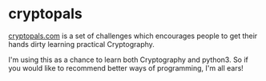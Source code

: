 # cryptopals
[cryptopals.com](http://cryptopals.com) is a set of challenges which encourages people to get their hands dirty learning practical Cryptography.

I'm using this as a chance to learn both Cryptography and python3. So if you would like to recommend better ways of programming, I'm all ears! 
